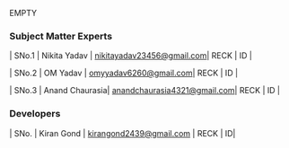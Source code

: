 EMPTY
<!-- Remove all lines above this line before making changes to the file -->
### Subject Matter Experts
| SNo.1 | Nikita Yadav | nikitayadav23456@gmail.com| RECK | ID |

| SNo.2 | OM Yadav | omyyadav6260@gmail.com| RECK | ID |

| SNo.3 | Anand Chaurasia| anandchaurasia4321@gmail.com| RECK | ID |


### Developers
| SNo. | Kiran Gond | kirangond2439@gmail.com | RECK | ID|
